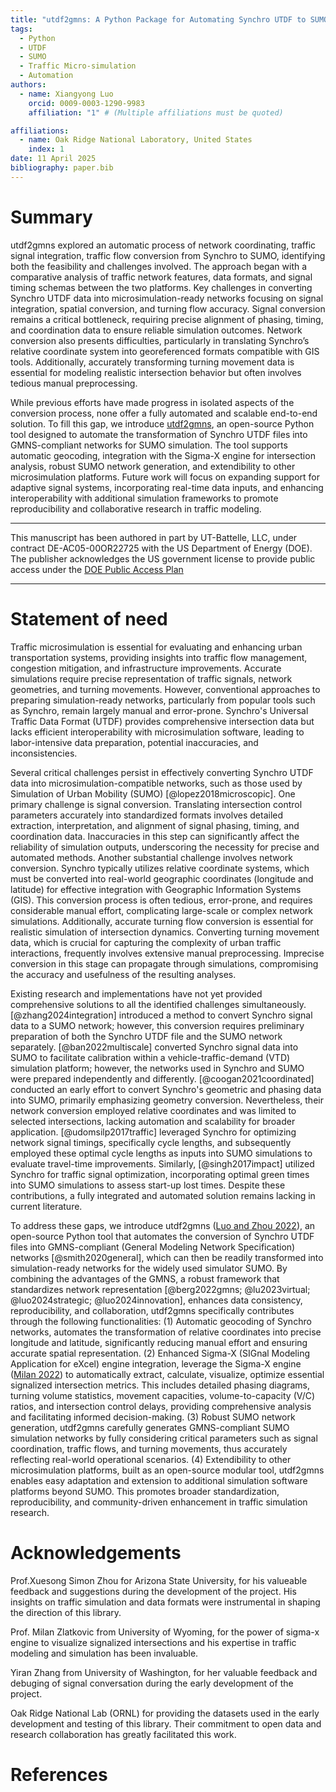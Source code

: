 ```yaml
---
title: "utdf2gmns: A Python Package for Automating Synchro UTDF to SUMO Simulation"
tags:
  - Python
  - UTDF
  - SUMO
  - Traffic Micro-simulation
  - Automation
authors:
  - name: Xiangyong Luo
    orcid: 0009-0003-1290-9983
    affiliation: "1" # (Multiple affiliations must be quoted)

affiliations:
  - name: Oak Ridge National Laboratory, United States
    index: 1
date: 11 April 2025
bibliography: paper.bib
---
```


# Summary

utdf2gmns explored an automatic process of network coordinating, traffic signal integration, traffic flow conversion from Synchro to SUMO, identifying both the feasibility and challenges involved. The approach began with a comparative analysis of traffic network features, data formats, and signal timing schemas between the two platforms. Key challenges in converting Synchro UTDF data into microsimulation-ready networks focusing on signal integration, spatial conversion, and turning flow accuracy. Signal conversion remains a critical bottleneck, requiring precise alignment of phasing, timing, and coordination data to ensure reliable simulation outcomes. Network conversion also presents difficulties, particularly in translating Synchro’s relative coordinate system into georeferenced formats compatible with GIS tools. Additionally, accurately transforming turning movement data is essential for modeling realistic intersection behavior but often involves tedious manual preprocessing.

While previous efforts have made progress in isolated aspects of the conversion process, none offer a fully automated and scalable end-to-end solution. To fill this gap, we introduce [utdf2gmns](https://pypi.org/project/utdf2gmns/), an open-source Python tool designed to automate the transformation of Synchro UTDF files into GMNS-compliant networks for SUMO simulation. The tool supports automatic geocoding, integration with the Sigma-X engine for intersection analysis, robust SUMO network generation, and extendibility to other microsimulation platforms. Future work will focus on expanding support for adaptive signal systems, incorporating real-time data inputs, and enhancing interoperability with additional simulation frameworks to promote reproducibility and collaborative research in traffic modeling.

---

This manuscript has been authored in part by UT-Battelle, LLC, under contract DE-AC05-00OR22725 with the US Department of Energy (DOE). The publisher acknowledges the US government license to provide public access under the [DOE Public Access Plan](https://www.energy.gov/doe-public-access-plan)

---

# Statement of need

Traffic microsimulation is essential for evaluating and enhancing urban transportation systems, providing insights into traffic flow management, congestion mitigation, and infrastructure improvements. Accurate simulations require precise representation of traffic signals, network geometries, and turning movements. However, conventional approaches to preparing simulation-ready networks, particularly from popular tools such as Synchro, remain largely manual and error-prone. Synchro's Universal Traffic Data Format (UTDF) provides comprehensive intersection data but lacks efficient interoperability with microsimulation software, leading to labor-intensive data preparation, potential inaccuracies, and inconsistencies.

Several critical challenges persist in effectively converting Synchro UTDF data into microsimulation-compatible networks, such as those used by Simulation of Urban Mobility (SUMO) [@lopez2018microscopic]. One primary challenge is signal conversion. Translating intersection control parameters accurately into standardized formats involves detailed extraction, interpretation, and alignment of signal phasing, timing, and coordination data. Inaccuracies in this step can significantly affect the reliability of simulation outputs, underscoring the necessity for precise and automated methods. Another substantial challenge involves network conversion. Synchro typically utilizes relative coordinate systems, which must be converted into real-world geographic coordinates (longitude and latitude) for effective integration with Geographic Information Systems (GIS). This conversion process is often tedious, error-prone, and requires considerable manual effort, complicating large-scale or complex network simulations. Additionally, accurate turning flow conversion is essential for realistic simulation of intersection dynamics. Converting turning movement data, which is crucial for capturing the complexity of urban traffic interactions, frequently involves extensive manual preprocessing. Imprecise conversion in this stage can propagate through simulations, compromising the accuracy and usefulness of the resulting analyses.

Existing research and implementations have not yet provided comprehensive solutions to all the identified challenges simultaneously. [@zhang2024integration] introduced a method to convert Synchro signal data to a SUMO network; however, this conversion requires preliminary preparation of both the Synchro UTDF file and the SUMO network separately. [@ban2022multiscale] converted Synchro signal data into SUMO to facilitate calibration within a vehicle-traffic-demand (VTD) simulation platform; however, the networks used in Synchro and SUMO were prepared independently and differently. [@coogan2021coordinated] conducted an early effort to convert Synchro's geometric and phasing data into SUMO, primarily emphasizing geometry conversion. Nevertheless, their network conversion employed relative coordinates and was limited to selected intersections, lacking automation and scalability for broader application. [@udomsilp2017traffic] leveraged Synchro for optimizing network signal timings, specifically cycle lengths, and subsequently employed these optimal cycle lengths as inputs into SUMO simulations to evaluate travel-time improvements. Similarly, [@singh2017impact] utilized Synchro for traffic signal optimization, incorporating optimal green times into SUMO simulations to assess start-up lost times. Despite these contributions, a fully integrated and automated solution remains lacking in current literature.

To address these gaps, we introduce utdf2gmns ([Luo and Zhou 2022](https://github.com/xyluo25/utdf2gmns)), an open-source Python tool that automates the conversion of Synchro UTDF files into GMNS-compliant (General Modeling Network Specification) networks [@smith2020general], which can then be readily transformed into simulation-ready networks for the widely used simulator SUMO. By combining the advantages of the GMNS, a robust framework that standardizes network representation [@berg2022gmns; @lu2023virtual; @luo2024strategic; @luo2024innovation], enhances data consistency, reproducibility, and collaboration, utdf2gmns specifically contributes through the following functionalities: (1) Automatic geocoding of Synchro networks, automates the transformation of relative coordinates into precise longitude and latitude, significantly reducing manual effort and ensuring accurate spatial representation. (2) Enhanced Sigma-X (SIGnal Modeling Application for eXcel) engine integration, leverage the Sigma-X engine ([Milan 2022](https://github.com/milan1981/Sigma-X)) to automatically extract, calculate, visualize, optimize essential signalized intersection metrics. This includes detailed phasing diagrams, turning volume statistics, movement capacities, volume-to-capacity (V/C) ratios, and intersection control delays, providing comprehensive analysis and facilitating informed decision-making. (3) Robust SUMO network generation, utdf2gmns carefully generates GMNS-compliant SUMO simulation networks by fully considering critical parameters such as signal coordination, traffic flows, and turning movements, thus accurately reflecting real-world operational scenarios. (4) Extendibility to other microsimulation platforms, built as an open-source modular tool, utdf2gmns enables easy adaptation and extension to additional simulation software platforms beyond SUMO. This promotes broader standardization, reproducibility, and community-driven enhancement in traffic simulation research.

# Acknowledgements

Prof.Xuesong Simon Zhou for Arizona State University, for his valueable feedback and suggestions during the development of the project. His insights on traffic simulation and data formats were instrumental in shaping the direction of this library.

Prof. Milan Zlatkovic from University of Wyoming, for the power of sigma-x engine to visualize signalized intersections and his expertise in traffic modeling and simulation has been invaluable.

Yiran Zhang from University of Washington, for her valuable feedback and debuging of signal conversation during the early development of the project.

Oak Ridge National Lab (ORNL) for providing the datasets used in the early development and testing of this library. Their commitment to open data and research collaboration has greatly facilitated this work.

# References
